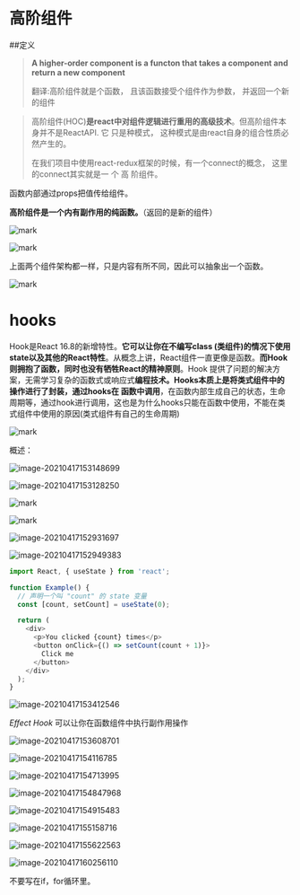 # 高阶组件

##定义

> **A higher-order component is a functon that takes a component and return a new component**
>
> 
>
> 翻译:高阶组件就是个函数， 且该函数接受个组件作为参数， 并返回一个新的组件

> 高阶组件(HOC)**是react中对组件逻辑进行重用的高级技术**。但高阶组件本身并不是ReactAPI. 它
> 只是种模式， 这种模式是由react自身的组合性质必然产生的。
>
> 在我们项目中使用react-redux框架的时候，有一个connect的概念， 这里的connect其实就是一 个 高
> 阶组件。

函数内部通过props把值传给组件。

**高阶组件是一个内有副作用的纯函数。**（返回的是新的组件）



![mark](http://qiniu.wind-zhou.com/blog/210417/6Dg18Hj661.png?imageslim)

![mark](http://qiniu.wind-zhou.com/blog/210417/EcmK88lbmG.png?imageslim)



上面两个组件架构都一样，只是内容有所不同，因此可以抽象出一个函数。

![mark](http://qiniu.wind-zhou.com/blog/210417/5Ji5G626JC.png?imageslim)





# hooks

Hook是React 16.8的新增特性。**它可以让你在不编写class (类组件)的情况下使用state以及其他的React特性**。从概念上讲，React组件一直更像是函数。**而Hook则拥抱了函数，同时也没有牺牲React的精神原则**。Hook 提供了问题的解决方案，无需学习复杂的函数式或响应式**编程技术。Hooks本质上是将类式组件中的操作进行了封装，通过hooks在 函数中调用**，在函数内部生成自己的状态，生命周期等，通过hook进行调用，这也是为什么hooks只能在函数中使用，不能在类式组件中使用的原因(类式组件有自己的生命周期)





![mark](http://qiniu.wind-zhou.com/blog/210417/BKedkb45Hk.png?imageslim)



概述：

![image-20210417153148699](C:\Users\zhouzheng\AppData\Roaming\Typora\typora-user-images\image-20210417153148699.png)



![image-20210417153128250](C:\Users\zhouzheng\AppData\Roaming\Typora\typora-user-images\image-20210417153128250.png)

![mark](http://qiniu.wind-zhou.com/blog/210417/4FJ8E3CIla.png?imageslim)





![mark](http://qiniu.wind-zhou.com/blog/210417/c8i3hklCke.png?imageslim)



![image-20210417152931697](C:\Users\zhouzheng\AppData\Roaming\Typora\typora-user-images\image-20210417152931697.png)

![image-20210417152949383](C:\Users\zhouzheng\AppData\Roaming\Typora\typora-user-images\image-20210417152949383.png)



```js
import React, { useState } from 'react';

function Example() {
  // 声明一个叫 "count" 的 state 变量
  const [count, setCount] = useState(0);

  return (
    <div>
      <p>You clicked {count} times</p>
      <button onClick={() => setCount(count + 1)}>
        Click me
      </button>
    </div>
  );
}
```

![image-20210417153412546](C:\Users\zhouzheng\AppData\Roaming\Typora\typora-user-images\image-20210417153412546.png)



*Effect Hook* 可以让你在函数组件中执行副作用操作



![image-20210417153608701](C:\Users\zhouzheng\AppData\Roaming\Typora\typora-user-images\image-20210417153608701.png)







![image-20210417154116785](C:\Users\zhouzheng\AppData\Roaming\Typora\typora-user-images\image-20210417154116785.png)





![image-20210417154713995](C:\Users\zhouzheng\AppData\Roaming\Typora\typora-user-images\image-20210417154713995.png)



![image-20210417154847968](C:\Users\zhouzheng\AppData\Roaming\Typora\typora-user-images\image-20210417154847968.png)







![image-20210417154915483](C:\Users\zhouzheng\AppData\Roaming\Typora\typora-user-images\image-20210417154915483.png)





![image-20210417155158716](C:\Users\zhouzheng\AppData\Roaming\Typora\typora-user-images\image-20210417155158716.png)







![image-20210417155622563](C:\Users\zhouzheng\AppData\Roaming\Typora\typora-user-images\image-20210417155622563.png)





![image-20210417160256110](C:\Users\zhouzheng\AppData\Roaming\Typora\typora-user-images\image-20210417160256110.png)

不要写在if，for循环里。

































